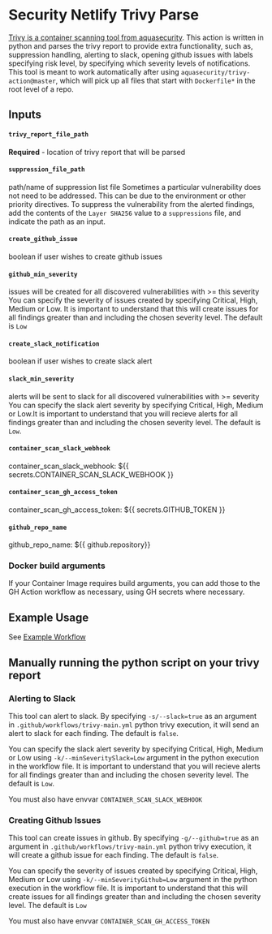 # Security Netlify Trivy Parse
[Trivy is a container scanning tool from aquasecurity](https://github.com/aquasecurity/trivy). This action is written in python and parses the trivy report to provide extra functionality, such as, suppression handling, alerting to slack, opening github issues with labels specifying risk level, by specifying which severity levels of notifications. This tool is meant to work automatically after using `aquasecurity/trivy-action@master`, which will pick up all files that start with `Dockerfile*` in the root level of a repo. 

## Inputs

#### `trivy_report_file_path`

**Required** - location of trivy report that will be parsed

#### `suppression_file_path` 

path/name of suppression list file
Sometimes a particular vulnerability does not need to be addressed. This can be due to the environment or other priority directives. To suppress the vulnerability from the alerted findings, add the contents of the `Layer SHA256` value to a `suppressions` file, and indicate the path as an input. 

#### `create_github_issue`

boolean if user wishes to create github issues

#### `github_min_severity`

issues will be created for all discovered vulnerabilities with >= this severity
You can specify the severity of issues created by specifying Critical, High, Medium or Low. It is important to understand that this will create issues for all findings greater than and including the chosen severity level.  The default is `Low`

#### `create_slack_notification` 

boolean if user wishes to create slack alert

#### `slack_min_severity`

alerts will be sent to slack for all discovered vulnerabilities with >= severity
You can specify the slack alert severity by specifying Critical, High, Medium or Low.It is important to understand that you will recieve alerts for all findings greater than and including the chosen severity level.  The default is `Low`.

#### `container_scan_slack_webhook` 

container_scan_slack_webhook: ${{ secrets.CONTAINER_SCAN_SLACK_WEBHOOK }}

#### `container_scan_gh_access_token`         

container_scan_gh_access_token: ${{ secrets.GITHUB_TOKEN }}

####  `github_repo_name`

github_repo_name: ${{ github.repository}}

### Docker build arguments
If your Container Image requires build arguments, you can add those to the GH Action workflow as necessary, using GH secrets where necessary.

## Example Usage
See [Example Workflow](https://github.com/netlify/security-netlify-trivy/blob/main/workflow.yml)

## Manually running the python script on your trivy report

### Alerting to Slack
This tool can alert to slack. By specifying `-s/--slack=true` as an argument in `.github/workflows/trivy-main.yml` python trivy execution, it will send an alert to slack for each finding. The default is `false`.

You can specify the slack alert severity by specifying Critical, High, Medium or Low using `-k/--minSeveritySlack=Low` argument in the python execution in the workflow file. It is important to understand that you will recieve alerts for all findings greater than and including the chosen severity level.  The default is `Low`.

You must also have envvar `CONTAINER_SCAN_SLACK_WEBHOOK`

### Creating Github Issues
This tool can create issues in github. By specifying `-g/--github=true` as an argument in `.github/workflows/trivy-main.yml` python trivy execution, it will create a github issue for each finding. The default is `false`.

You can specify the severity of issues created by specifying Critical, High, Medium or Low using `-k/--minSeverityGithub=Low` argument in the python execution in the workflow file. It is important to understand that this will create issues for all findings greater than and including the chosen severity level.  The default is `Low`

You must also have envvar `CONTAINER_SCAN_GH_ACCESS_TOKEN` 

